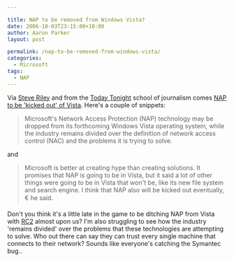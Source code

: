 ```yaml
---

title: NAP to be removed from Windows Vista?
date: 2006-10-03T23:15:00+10:00
author: Aaron Parker
layout: post

permalink: /nap-to-be-removed-from-windows-vista/
categories:
  - Microsoft
tags:
  - NAP
---
```

Via [Steve Riley](http://blogs.technet.com/steriley/archive/2006/10/03/Must-be-a-slow-news-day_3A00_-reporter-writes-100_2500_-crap.aspx) and from the [Today Tonight](http://au.yahoo.com/todaytonight/) school of journalism comes [NAP to be 'kicked out' of Vista](http://www.itweek.co.uk/itweek/news/2165364/nap-kicked-vista). Here's a couple of snippets:

> Microsoft's Network Access Protection (NAP) technology may be dropped from its forthcoming Windows Vista operating system, while the industry remains divided over the definition of network access control (NAC) and the problems it is trying to solve.

and

> Microsoft is better at creating hype than creating solutions. It promises that NAP is going to be in Vista, but it said a lot of other things were going to be in Vista that won't be, like its new file system and search engine. I think that NAP also will be kicked out eventually,€ he said.

Don't you think it's a little late in the game to be ditching NAP from Vista with [RC2](http://www.windowsitpro.com/windowspaulthurrott/Article/ArticleID/93715/windowspaulthurrott_93715.html) almost upon us? I'm also struggling to see how the industry 'remains divided' over the problems that these technologies are attempting to solve. Who out there can say they can trust every single machine that connects to their network? Sounds like everyone's catching the Symantec bug..